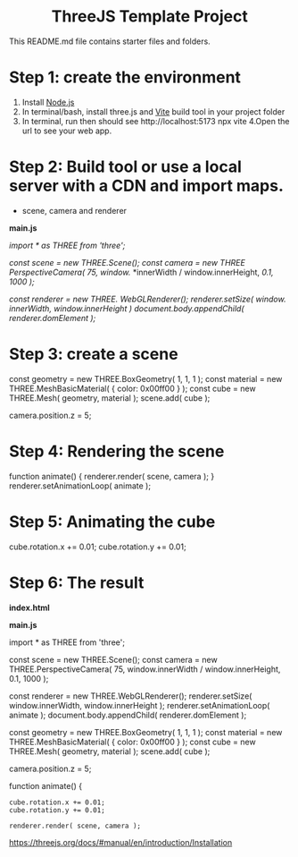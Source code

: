 <h1 align="center">ThreeJS Template Project</h1>

This README.md file contains starter files and folders.

 
# Step 1: create the environment
1. Install [Node.js](https://nodejs.org/)
2. In terminal/bash, install three.js and [Vite](https://vitejs.dev/) build tool in your project folder
3. In terminal, run then should see http://localhost:5173
    npx vite
4.Open the url to see your web app.

# Step 2: Build tool or use a local server with a CDN and import maps.
- scene, camera and renderer

**main.js**

*import * as THREE from 'three';*

*const scene = new THREE.Scene();*
*const camera = new THREE* *PerspectiveCamera( 75, window.*
*innerWidth / window.innerHeight, *0.1, 1000 );*

*const renderer = new THREE.*
*WebGLRenderer();*
*renderer.setSize( window.*
*innerWidth, window.innerHeight )*
*document.body.appendChild(*
*renderer.domElement );*

# Step 3: create a scene
const geometry = new THREE.BoxGeometry( 1, 1, 1 );
const material = new THREE.MeshBasicMaterial( { color: 0x00ff00 } );
const cube = new THREE.Mesh( geometry, material );
scene.add( cube );

camera.position.z = 5;

# Step 4: Rendering the scene
function animate() {
	renderer.render( scene, camera );
}
renderer.setAnimationLoop( animate );


# Step 5: Animating the cube

cube.rotation.x += 0.01;
cube.rotation.y += 0.01;

# Step 6: The result
**index.html**

<!DOCTYPE html>
<html lang="en">
	<head>
		<meta charset="utf-8">
		<title>My first three.js app</title>
		<style>
			body { margin: 0; }
		</style>
	</head>
	<body>
		<script type="module" src="/main.js"></script>
	</body>
</html>

**main.js**

import * as THREE from 'three';

const scene = new THREE.Scene();
const camera = new THREE.PerspectiveCamera( 75, window.innerWidth / window.innerHeight, 0.1, 1000 );

const renderer = new THREE.WebGLRenderer();
renderer.setSize( window.innerWidth, window.innerHeight );
renderer.setAnimationLoop( animate );
document.body.appendChild( renderer.domElement );

const geometry = new THREE.BoxGeometry( 1, 1, 1 );
const material = new THREE.MeshBasicMaterial( { color: 0x00ff00 } );
const cube = new THREE.Mesh( geometry, material );
scene.add( cube );

camera.position.z = 5;

function animate() {

	cube.rotation.x += 0.01;
	cube.rotation.y += 0.01;

	renderer.render( scene, camera );




https://threejs.org/docs/#manual/en/introduction/Installation